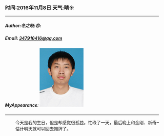 ### 时间:2016年11月8日 天气:晴:sunny:
-----
#####   Author:冬之晓::angry::
#####   Email: 347916416@qq.com
#####   MyAppearance: ![MyAppearance](../MyPicture.JPG "我的头像")
----------

<pre>
    今天是我的生日，但是却感觉很孤独，忙碌了一天，最后晚上和金刚、新奇一起吃了顿饭，感觉好多了，
    估计明天就可以回去摊牌了。
</pre>